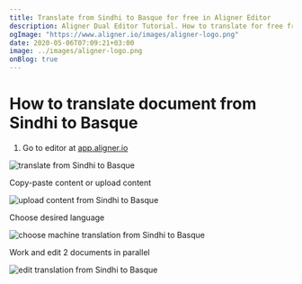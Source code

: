 ```yaml
---
title: Translate from Sindhi to Basque for free in Aligner Editor
description: Aligner Dual Editor Tutorial. How to translate for free from Sindhi to Basque. Aligner is multilingual document management platform. 
ogImage: "https://www.aligner.io/images/aligner-logo.png"
date: 2020-05-06T07:09:21+03:00
image: ../images/aligner-logo.png
onBlog: true
---
```


# How to translate document from Sindhi to Basque

1. Go to editor at [app.aligner.io](https://app.aligner.io "Aligner App web page")

![translate from Sindhi to Basque](../aligner-blank-editor.png "translate from Sindhi to Basque")

Copy-paste content or upload content

![upload content from Sindhi to Basque](../aligner-uploaded-document.png "upload content from Sindhi to Basque")

Choose desired language

![choose machine translation from Sindhi to Basque](../aligner-language-dropdown.png "choose machine translation from Sindhi to Basque")

Work and edit 2 documents in parallel

![edit translation from Sindhi to Basque](../aligner-double-sitded-editor.png "edit translation from Sindhi to Basque")

